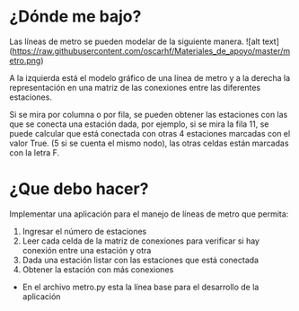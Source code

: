 # ¿Dónde me bajo?
Las líneas de metro se pueden modelar de la siguiente manera.
 ![alt text]
(https://raw.githubusercontent.com/oscarhf/Materiales_de_apoyo/master/metro.png)

A la izquierda está el modelo gráfico de una línea de metro y a la derecha la representación en una matriz de las conexiones entre las diferentes estaciones.

Si se mira por columna o por fila, se pueden obtener las estaciones con las que se conecta una estación dada, por ejemplo, si se mira la fila 11, se puede calcular que está conectada con otras 4 estaciones marcadas con el valor True. (5 si se cuenta el mismo nodo), las otras celdas están marcadas con la letra F.


# ¿Que debo hacer?

Implementar una aplicación para el manejo de líneas de metro que permita:

1.   Ingresar el número de estaciones
2.   Leer cada celda de la matriz de conexiones para verificar si hay conexión entre una estación y otra
3.   Dada una estación listar con las estaciones que está conectada
4.   Obtener la estación con más conexiones


* En el archivo metro.py esta la línea base para el desarrollo de la aplicación